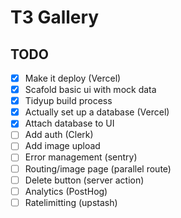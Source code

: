 # T3 Gallery

## TODO
- [x] Make it deploy (Vercel)
- [x] Scafold basic ui with mock data
- [x] Tidyup build process
- [x] Actually set up a database (Vercel)
- [x] Attach database to UI
- [ ] Add auth (Clerk)
- [ ] Add image upload
- [ ] Error management (sentry)
- [ ] Routing/image page (parallel route)
- [ ] Delete button (server action)
- [ ] Analytics (PostHog)
- [ ] Ratelimitting (upstash)